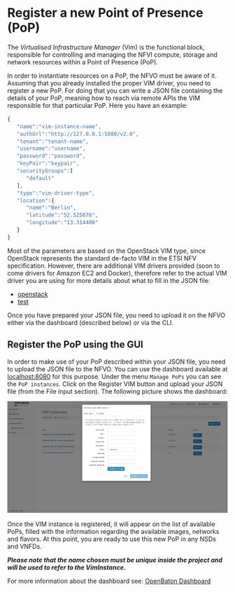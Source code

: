 # Register a new Point of Presence (PoP)

The *Virtualised Infrastructure Manager* (Vim) is the functional block, responsible for controlling and managing the
 NFVI compute, storage and network resources within a Point of Presence (PoP).

In order to instantiate resources on a PoP, the NFVO must be aware of it. 
Assuming that you already installed the proper VIM driver, you need to register a new PoP. 
For doing that you can write a JSON file containing the details of your PoP, meaning how to reach via remote APIs the VIM responsible for that particular PoP. 
Here you have an example:


```javascript
{  
   "name":"vim-instance-name",
   "authUrl":"http://127.0.0.1:5000/v2.0",
   "tenant":"tenant-name",
   "username":"username",
   "password":"password",
   "keyPair":"keypair",
   "securityGroups":[  
      "default"
   ],
   "type":"vim-driver-type",
   "location":{  
      "name":"Berlin",
      "latitude":"52.525876",
      "longitude":"13.314400"
   }
}

```

Most of the parameters are based on the OpenStack VIM type, since OpenStack represents the standard de-facto VIM in the ETSI NFV specification. 
However, there are additional VIM drivers provided (soon to come drivers for Amazon EC2 and Docker), therefore refer to the actual VIM driver you are using for more details about what to fill in the JSON file:

* [openstack][openstack]
* [test][test]

Once you have prepared your JSON file, you need to upload it on the NFVO either via the dashboard (described below) or via the CLI. 

## Register the PoP using the GUI

In order to make use of your PoP described within your JSON file, you need to upload the JSON file to the NFVO.
You can use the dashboard available at [localhost:8080] for this purpose.
Under the menu `Manage PoPs` you can see the `PoP instances`. Click on the Register VIM button and upload your JSON file (from the File input section). The following picture shows the dashboard:

![register a new PoP][register-new-pop]

Once the VIM instance is registered, it will appear on the list of available PoPs, filled with the information regarding the available images, networks and flavors. At this point, you are ready to use this new PoP in any NSDs and VNFDs.

**_Please note that the name chosen must be unique inside the project and will be used to refer to the VimInstance_.**

For more information about the dashboard see: [OpenBaton Dashboard]


[localhost:8080]: http://localhost:8080
[marketplace-drivers]: http://marketplace.openbaton.org:80/#/
[OpenBaton Dashboard]:nfvo-how-to-use-gui
[OpenBaton Dashboard]:nfvo-how-to-use-gui.md
[openstack-link]:https://www.openstack.org/
[openstack]: pop-openstack.md
[test]: pop-test.md
[register-new-pop]:images/vim-instance-register-new-pop.png
[VIM driver]:vim-driver-create.md

<!---
Script for open external links in a new tab
-->
<script type="text/javascript" charset="utf-8">
      // Creating custom :external selector
      $.expr[':'].external = function(obj){
          return !obj.href.match(/^mailto\:/)
                  && (obj.hostname != location.hostname);
      };
      $(function(){
        $('a:external').addClass('external');
        $(".external").attr('target','_blank');
      })
</script>
